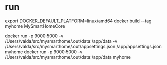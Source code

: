 # run

export DOCKER_DEFAULT_PLATFORM=linux/amd64
docker build --tag myhome MySmartHomeCore

docker run -p 9000:5000 -v /Users/valda/src/mysmarthome/.out/data:/app/data -v /Users/valda/src/mysmarthome/.out/appsettings.json:/app/appsettings.json myhome
docker run -p 9000:5000 -v /Users/valda/src/mysmarthome/.out/data:/app/data myhome
